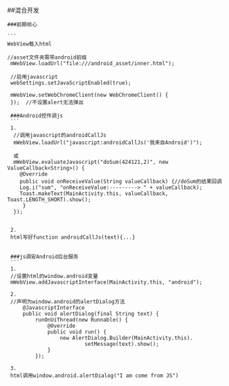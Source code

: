 ##混合开发

    ###前期核心

    ```
    WebView载入html

    //asset文件夹需带android前缀
     mWebView.loadUrl("file:///android_asset/inner.html");

     //启用javascript
     webSettings.setJavaScriptEnabled(true);

     mWebView.setWebChromeClient(new WebChromeClient() {
     });  //不设置alert无法弹出

     ###Android控件调js
     ```
     1.
      //调用javascript的androidCallJs
      mWebView.loadUrl("javascript:androidCallJs('我来自Android')");

      或
      mWebView.evaluateJavascript("doSum(424121,2)", new ValueCallback<String>() {
        @Override
        public void onReceiveValue(String valueCallback) {//doSum的结果回调
        Log.i("sum", "onReceiveValue:---------> " + valueCallback);
        Toast.makeText(MainActivity.this, valueCallback, Toast.LENGTH_SHORT).show();
         }
      });


     2.
     html写好function androidCallJs(text){...}


     ###js调安Android后台服务
     ```
     1.
     //设置html的window.android变量
     mWebView.addJavascriptInterface(MainActivity.this, "android");

     2.
     //声明为window.android的alertDialog方法
         @JavascriptInterface
         public void alertDialog(final String text) {
             runOnUiThread(new Runnable() {
                 @Override
                 public void run() {
                     new AlertDialog.Builder(MainActivity.this).
                             setMessage(text).show();
                 }
             });

     3.
     html调用window.android.alertDialog("I am come from JS")